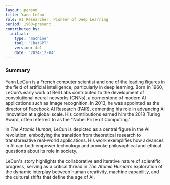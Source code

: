 ```yaml
---
layout: person
title: Yann LeCun
role: AI Researcher, Pioneer of Deep Learning
period: 1960–present
contributed_by:
  initial:
    type: "machine"
    tool: "ChatGPT"
    version: 4o1
    date: "2024-12-04"
---
```


### Summary

Yann LeCun is a French computer scientist and one of the leading figures in the field of artificial intelligence, particularly in deep learning. Born in 1960, LeCun’s early work at Bell Labs contributed to the development of convolutional neural networks (CNNs), a cornerstone of modern AI applications such as image recognition. In 2013, he was appointed as the director of Facebook AI Research (FAIR), cementing his role in advancing AI innovation at a global scale. His contributions earned him the 2018 Turing Award, often referred to as the "Nobel Prize of Computing." 

In *The Atomic Human*, LeCun is depicted as a central figure in the AI revolution, embodying the transition from theoretical research to transformative real-world applications. His work exemplifies how advances in AI can both empower technology and provoke philosophical and ethical questions about its role in society. 

LeCun's story highlights the collaborative and iterative nature of scientific progress, serving as a critical thread in *The Atomic Human*’s exploration of the dynamic interplay between human creativity, machine capability, and the cultural shifts that define the age of AI.
